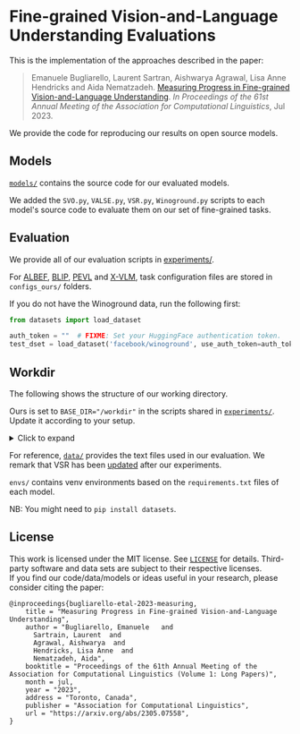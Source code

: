 # Fine-grained Vision-and-Language Understanding Evaluations

This is the implementation of the approaches described in the paper:
> Emanuele Bugliarello, Laurent Sartran, Aishwarya Agrawal, Lisa Anne Hendricks and Aida Nematzadeh. [Measuring Progress in Fine-grained Vision-and-Language Understanding](arxiv.org/abs/2305.07558). _In Proceedings of the 61st Annual Meeting of the Association for Computational Linguistics_, Jul 2023.

We provide the code for reproducing our results on open source models.


## Models

[`models/`](models/) contains the source code for our evaluated models.

We added the `SVO.py`, `VALSE.py`, `VSR.py`, `Winoground.py` scripts to each model's source code to evaluate them on our set of fine-grained tasks.


## Evaluation

We provide all of our evaluation scripts in [experiments/](experiments).

For [ALBEF](models/ALBEF/configs_ours/), [BLIP](models/BLIP/configs_ours/), [PEVL](models/PEVL/configs_ours/) and [X-VLM](models/X-VLM/configs_ours/), task configuration files are stored in `configs_ours/` folders.

If you do not have the Winoground data, run the following first:
```python
from datasets import load_dataset

auth_token = ""  # FIXME: Set your HuggingFace authentication token.
test_dset = load_dataset('facebook/winoground', use_auth_token=auth_token)['test']
```


## Workdir

The following shows the structure of our working directory.

Ours is set to `BASE_DIR="/workdir"` in the scripts shared in [`experiments/`](experiments/).
Update it according to your setup.

<details>
<summary>Click to expand</summary>

```bash
checkpoints/
    | ALBEF/
    |   | ALBEF_4M.pth
    |   | ALBEF.pth
    | BLIP/
    |   | model_base.pth
    |   | model_base_14M.pth
    |   | model_base_capfilt_large.pth
    |   | model_large.pth
    | ClipCap/
    |   | clipcap_cc_weights.pt
    |   | clipcap_coco_weights.pt
    | PEVL/
    |   | grounding.pth
    |   | pevl_pretrain.pth
    |   | vrd.pth
    | X-VLM/
    |   | 16m_base_model_state_step_199999.th
    |   | 4m_base_model_state_step_199999.th
    | backbones/
    |   | huggingface/bert-base-uncased/
    |   |   | config.json
    |   |   | pytorch_model.bin
    |   |   | tokenizer_config.json
    |   |   | vocab.txt
    |   | hub/
    |   |   | swin_base_patch4_window7_224_22k.pth
data/
    | svo_probes/
    |   | annotations/test.jsonl
    |   | images/
    | VALSE/data/
    |   | images/
    |   | actant-swap.json
    |   | ...
    | vsr/
    |   | annotations/
    |   |   | dev.jsonl
    |   |   | test.jsonl
    |   | images/
envs/
    | albef/
    | blip/
    | lavis/
    | x-vlm/
fine-grained-evals/
```
</details>

For reference, [`data/`](data/) provides the text files used in our evaluation.
We remark that VSR has been [updated](https://github.com/cambridgeltl/visual-spatial-reasoning/tree/master/data) after our experiments.

`envs/` contains venv environments based on the `requirements.txt` files of each model.

NB: You might need to `pip install datasets`.


## License

This work is licensed under the MIT license. See [`LICENSE`](LICENSE) for details. 
Third-party software and data sets are subject to their respective licenses. <br>
If you find our code/data/models or ideas useful in your research, please consider citing the paper:
```
@inproceedings{bugliarello-etal-2023-measuring,
    title = "Measuring Progress in Fine-grained Vision-and-Language Understanding",
    author = "Bugliarello, Emanuele   and
      Sartrain, Laurent  and
      Agrawal, Aishwarya  and
      Hendricks, Lisa Anne  and
      Nematzadeh, Aida",
    booktitle = "Proceedings of the 61th Annual Meeting of the Association for Computational Linguistics (Volume 1: Long Papers)",
    month = jul,
    year = "2023",
    address = "Toronto, Canada",
    publisher = "Association for Computational Linguistics",
    url = "https://arxiv.org/abs/2305.07558",
}
```
